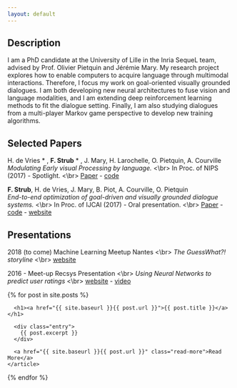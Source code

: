 ```yaml
---
layout: default
---
```


## Description
I am a PhD candidate at the University of Lille in the Inria SequeL team, advised by Prof. Olivier Pietquin and Jérémie Mary.
My research project explores how to enable computers to acquire language through multimodal interactions. 
Therefore, I focus my work on goal-oriented visually grounded dialogues. 
I am both developing new neural architectures to fuse vision and language modalities, and I am extending deep reinforcement learning methods to fit the dialogue setting. 
Finally, I am also studying dialogues from a multi-player Markov game perspective to develop new training algorithms.

## Selected Papers

H. de Vries &ast; , **F. Strub** &ast; , J. Mary, H. Larochelle, O. Pietquin, A. Courville <br/>
*Modulating Early visual Processing by language.*  <\br>
In Proc. of NIPS (2017) - Spotlight.  <\br>
[Paper](https://arxiv.org/abs/1707.00683) - [code](https://github.com/GuessWhatGame) 

**F. Strub**, H. de Vries, J. Mary, B. Piot, A. Courville, O. Pietquin <br/>
*End-to-end optimization of goal-driven and visually grounded dialogue systems.*  <\br>
In Proc. of IJCAI (2017) - Oral presentation.  <\br>
[Paper](https://arxiv.org/abs/1703.05423) - [code](https://github.com/GuessWhatGame/guesswhat) - [website](https://guesswhat.ai/)

## Presentations
2018 (to come) Machine Learning Meetup Nantes  <\br>
*The GuessWhat?! storyline* <\br>
[website](https://www.meetup.com/Nantes-Machine-Learning-Meetup/events/239908834/)

2016 - Meet-up Recsys Presentation <\br> 
*Using Neural Networks to predict user ratings* <\br> 
[website](https://www.meetup.com/RecSysFR/events/231530623/?_cookie-check=24UkbWeDEob87GeP) - [video](https://www.youtube.com/watch?v=YSBNUZIV7ZM)


<div class="posts">
  {% for post in site.posts %}
    <article class="post">

      <h1><a href="{{ site.baseurl }}{{ post.url }}">{{ post.title }}</a></h1>

      <div class="entry">
        {{ post.excerpt }}
      </div>

      <a href="{{ site.baseurl }}{{ post.url }}" class="read-more">Read More</a>
    </article>
  {% endfor %}
</div>
